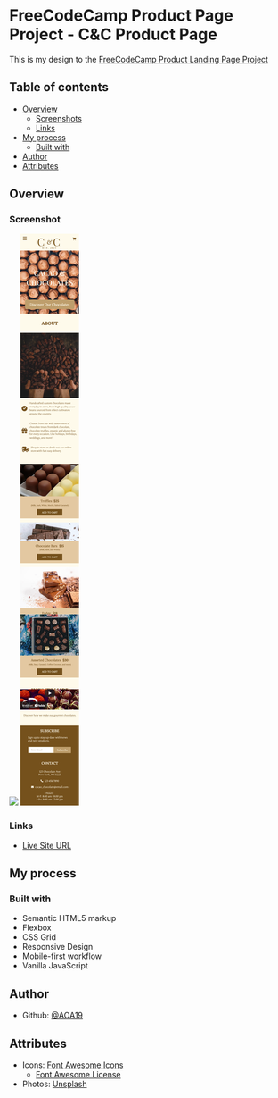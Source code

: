 # FreeCodeCamp Product Page Project - C&C Product Page

This is my design to the [FreeCodeCamp Product Landing Page Project](https://www.freecodecamp.org/learn/responsive-web-design/responsive-web-design-projects/build-a-product-landing-page)


## Table of contents

- [Overview](#overview)
  - [Screenshots](#screenshot)
  - [Links](#links)
- [My process](#my-process)
  - [Built with](#built-with)
- [Author](#author)
- [Attributes](#attributes)


## Overview

### Screenshot

![](Screenshots/C&C-Product-Page-Desktop.png)
![](Screenshots/C&C-Product-Page-Mobile.png)


### Links

- [Live Site URL](https://aoa19.github.io/C-C-Product-Page/index.html)


## My process

### Built with

- Semantic HTML5 markup
- Flexbox
- CSS Grid
- Responsive Design
- Mobile-first workflow
- Vanilla JavaScript


## Author

- Github: [@AOA19](https://github.com/AOA19)


## Attributes
- Icons: [Font Awesome Icons](https://fontawesome.com/icons)
    - [Font Awesome License](https://fontawesome.com/license)
- Photos: [Unsplash](https://unsplash.com/)
